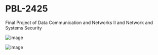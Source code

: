 # PBL-2425
Final Project of Data Communication and Networks II and Network and Systems Security

![image](https://github.com/user-attachments/assets/688c4080-9504-4007-8eb2-512aeefe107d)

![image](https://github.com/user-attachments/assets/94c1a9cb-b5a1-4581-ad7b-48c17df301f0)
